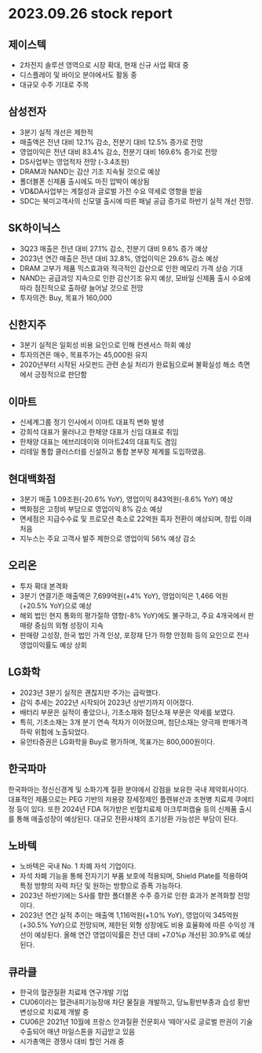 # 2023.09.26 stock report
## 제이스텍
- 2차전지 솔루션 영역으로 시장 확대, 현재 신규 사업 확대 중
- 디스플레이 및 바이오 분야에서도 활동 중
- 대규모 수주 기대로 주목
## 삼성전자
- 3분기 실적 개선은 제한적
- 매출액은 전년 대비 12.1% 감소, 전분기 대비 12.5% 증가로 전망
- 영업이익은 전년 대비 83.4% 감소, 전분기 대비 169.6% 증가로 전망
- DS사업부는 영업적자 전망 (-3.4조원)
- DRAM과 NAND는 감산 기조 지속될 것으로 예상
- 폴더블폰 신제품 출시에도 마진 압박이 예상됨
- VD&DA사업부는 계절성과 글로벌 가전 수요 약세로 영향을 받음
- SDC는 북미고객사의 신모델 출시에 따른 패널 공급 증가로 하반기 실적 개선 전망.
## SK하이닉스
- 3Q23 매출은 전년 대비 27.1% 감소, 전분기 대비 9.6% 증가 예상
- 2023년 연간 매출은 전년 대비 32.8%, 영업이익은 29.6% 감소 예상
- DRAM 고부가 제품 믹스효과와 적극적인 감산으로 인한 메모리 가격 상승 기대
- NAND는 공급과잉 지속으로 인한 감산기조 유지 예상, 모바일 신제품 출시 수요에 따라 점진적으로 출하량 늘어날 것으로 전망
- 투자의견: Buy, 목표가 160,000
## 신한지주
- 3분기 실적은 일회성 비용 요인으로 인해 컨센서스 하회 예상
- 투자의견은 매수, 목표주가는 45,000원 유지
- 2020년부터 시작된 사모펀드 관련 손실 처리가 완료됨으로써 불확실성 해소 측면에서 긍정적으로 판단함
## 이마트
- 신세계그룹 정기 인사에서 이마트 대표직 변화 발생
- 강희석 대표가 물러나고 한채양 대표가 신임 대표로 취임
- 한채양 대표는 에브리데이와 이마트24의 대표직도 겸임
- 리테일 통합 클러스터를 신설하고 통합 본부장 체계를 도입하였음.
## 현대백화점
- 3분기 매출 1.09조원(-20.6% YoY), 영업이익 843억원(-8.6% YoY) 예상
- 백화점은 고정비 부담으로 영업이익 8% 감소 예상
- 면세점은 지급수수료 및 프로모션 축소로 22억원 흑자 전환이 예상되며, 창립 이래 처음
- 지누스는 주요 고객사 발주 제한으로 영업이익 56% 예상 감소
## 오리온
- 투자 확대 본격화
- 3분기 연결기준 매출액은 7,699억원(+4% YoY), 영업이익은 1,466 억원(+20.5% YoY)으로 예상
- 해외 법인 현지 통화의 평가절하 영향(-8% YoY)에도 불구하고, 주요 4개국에서 판매량 중심의 외형 성장이 지속
- 판매량 고성장, 한국 법인 가격 인상, 포장재 단가 하향 안정화 등의 요인으로 전사 영업이익률도 예상 상회
## LG화학
- 2023년 3분기 실적은 괜찮지만 주가는 급락했다.
- 감익 추세는 2022년 시작되어 2023년 상반기까지 이어졌다.
- 배터리 부문은 실적이 좋았으나, 기초소재와 첨단소재 부문은 약세를 보였다.
- 특히, 기초소재는 3개 분기 연속 적자가 이어졌으며, 첨단소재는 양극재 판매가격 하락 위험에 노출되었다.
- 유안타증권은 LG화학을 Buy로 평가하며, 목표가는 800,000원이다.
## 한국파마
한국파마는 정신신경계 및 소화기계 질환 분야에서 강점을 보유한 국내 제약회사이다. 대표적인 제품으로는 PEG 기반의 저용량 장세정제인 플렌뷰산과 조현병 치료제 쿠에티정 등이 있다. 또한 2024년 FDA 허가받은 빈혈치료제 아크루퍼캡슐 등의 신제품 출시를 통해 매출성장이 예상된다. 대규모 전환사채의 조기상환 가능성은 부담이 된다.
## 노바텍
- 노바텍은 국내 No. 1 차폐 자석 기업이다.
- 자석 차폐 기능을 통해 전자기기 부품 보호에 적용되며, Shield Plate를 적용하여 특정 방향의 자력 차단 및 원하는 방향으로 증폭 가능하다.
- 2023년 하반기에는 S사를 향한 폴더블폰 수주 증가로 인한 효과가 본격화할 전망이다.
- 2023년 연간 실적 추이는 매출액 1,116억원(+1.0% YoY), 영업이익 345억원(+30.5% YoY)으로 전망되며, 제한된 외형 성장에도 비용 효율화에 따른 수익성 개선이 예상된다. 올해 연간 영업이익률은 전년 대비 +7.0%p 개선된 30.9%로 예상된다.
## 큐라클
- 한국의 혈관질환 치료제 연구개발 기업
- CU06이라는 혈관내피기능장애 차단 물질을 개발하고, 당뇨황반부종과 습성 황반변성으로 치료제 개발 중
- CU06은 2021년 10월에 프랑스 안과질환 전문회사 ‘떼아’사로 글로벌 판권이 기술수출되어 매년 마일스톤을 지급받고 있음
- 시가총액은 경쟁사 대비 할인 거래 중